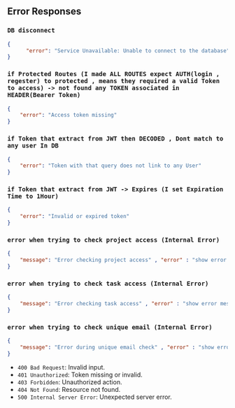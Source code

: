 ## Error Responses
 
### `DB disconnect`
```json
{
      "error": "Service Unavailable: Unable to connect to the database",
}
```
### ` if Protected Routes (I made ALL ROUTES expect AUTH(login , regester) to protected , means they required a valid Token to access) -> not found any TOKEN associated in HEADER(Bearer Token) `
```json
{
    "error": "Access token missing"
}
```

### ` if Token that extract from JWT then DECODED , Dont match to any user In DB `
```json
{ 
    "error": "Token with that query does not link to any User" 
}
```
### ` if Token that extract from JWT -> Expires (I set Expiration Time to 1Hour) `
```json
{ 
    "error": "Invalid or expired token" 
}
```
### `error when trying to check project access (Internal Error)`
```json
{
    "message": "Error checking project access" , "error" : "show error message"  
}
```
### `error when trying to check task access (Internal Error)`
```json
{
    "message": "Error checking task access" , "error" : "show error message"  
}
```
### `error when trying to check unique email (Internal Error)`
```json
{
    "message": "Error during unique email check" , "error" : "show error message"  
}
```

- `400 Bad Request`: Invalid input.
- `401 Unauthorized`: Token missing or invalid.
- `403 Forbidden`: Unauthorized action.
- `404 Not Found`: Resource not found.
- `500 Internal Server Error`: Unexpected server error.

